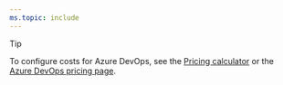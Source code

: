 ```yaml
---
ms.topic: include
---
```


> [!TIP]
> To configure costs for Azure DevOps, see the [Pricing calculator](https://azure.microsoft.com/pricing/calculator/?service=azure-devops) or the [Azure DevOps pricing page](https://azure.microsoft.com/pricing/details/devops/azure-devops-services/).
